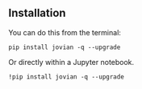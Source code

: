## Installation

You can do this from the terminal:

```
pip install jovian -q --upgrade
```

Or directly within a Jupyter notebook.

```
!pip install jovian -q --upgrade
```
